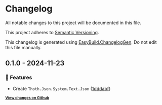 # Changelog

All notable changes to this project will be documented in this file.

This project adheres to [Semantic Versioning](https://semver.org/spec/v2.0.0.html).

This changelog is generated using [EasyBuild.ChangelogGen](https://github.com/easybuild-org/EasyBuild.ChangelogGen). Do not edit this file manually.

<!-- EasyBuild: START -->
<!-- last_commit_released: 2201241db185835eecd56c1cd4c3dadf251aa4df -->
<!-- EasyBuild: END -->

## 0.1.0 - 2024-11-23

### 🚀 Features

* Create `Thoth.Json.System.Text.Json` ([1dddabf](https://github.com/thoth-org/Thoth.Json/commit/1dddabf621bcf0cbf5d9bb7f3be6d418256276aa))

<strong><small>[View changes on Github](https://github.com/thoth-org/Thoth.Json/compare/84b59b79244dc933c10ef91eaecd0ff561ab039e..2201241db185835eecd56c1cd4c3dadf251aa4df)</small></strong>
